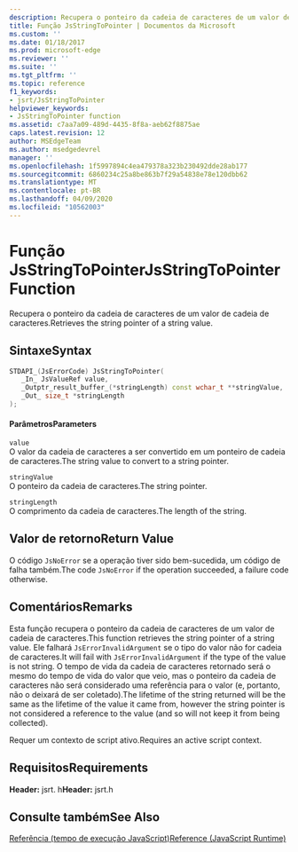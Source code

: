 ```yaml
---
description: Recupera o ponteiro da cadeia de caracteres de um valor de cadeia de caracteres.
title: Função JsStringToPointer | Documentos da Microsoft
ms.custom: ''
ms.date: 01/18/2017
ms.prod: microsoft-edge
ms.reviewer: ''
ms.suite: ''
ms.tgt_pltfrm: ''
ms.topic: reference
f1_keywords:
- jsrt/JsStringToPointer
helpviewer_keywords:
- JsStringToPointer function
ms.assetid: c7aa7a09-489d-4435-8f8a-aeb62f8875ae
caps.latest.revision: 12
author: MSEdgeTeam
ms.author: msedgedevrel
manager: ''
ms.openlocfilehash: 1f5997894c4ea479378a323b230492dde28ab177
ms.sourcegitcommit: 6860234c25a8be863b7f29a54838e78e120dbb62
ms.translationtype: MT
ms.contentlocale: pt-BR
ms.lasthandoff: 04/09/2020
ms.locfileid: "10562003"
---
```

# <span data-ttu-id="660af-103">Função JsStringToPointer</span><span class="sxs-lookup"><span data-stu-id="660af-103">JsStringToPointer Function</span></span>
<span data-ttu-id="660af-104">Recupera o ponteiro da cadeia de caracteres de um valor de cadeia de caracteres.</span><span class="sxs-lookup"><span data-stu-id="660af-104">Retrieves the string pointer of a string value.</span></span>  
  
## <span data-ttu-id="660af-105">Sintaxe</span><span class="sxs-lookup"><span data-stu-id="660af-105">Syntax</span></span>  
  
```cpp  
STDAPI_(JsErrorCode) JsStringToPointer(  
   _In_ JsValueRef value,  
   _Outptr_result_buffer_(*stringLength) const wchar_t **stringValue,  
   _Out_ size_t *stringLength  
);  
```  
  
#### <span data-ttu-id="660af-106">Parâmetros</span><span class="sxs-lookup"><span data-stu-id="660af-106">Parameters</span></span>  
 `value`  
 <span data-ttu-id="660af-107">O valor da cadeia de caracteres a ser convertido em um ponteiro de cadeia de caracteres.</span><span class="sxs-lookup"><span data-stu-id="660af-107">The string value to convert to a string pointer.</span></span>  
  
 `stringValue`  
 <span data-ttu-id="660af-108">O ponteiro da cadeia de caracteres.</span><span class="sxs-lookup"><span data-stu-id="660af-108">The string pointer.</span></span>  
  
 `stringLength`  
 <span data-ttu-id="660af-109">O comprimento da cadeia de caracteres.</span><span class="sxs-lookup"><span data-stu-id="660af-109">The length of the string.</span></span>  
  
## <span data-ttu-id="660af-110">Valor de retorno</span><span class="sxs-lookup"><span data-stu-id="660af-110">Return Value</span></span>  
 <span data-ttu-id="660af-111">O código `JsNoError` se a operação tiver sido bem-sucedida, um código de falha também.</span><span class="sxs-lookup"><span data-stu-id="660af-111">The code `JsNoError` if the operation succeeded, a failure code otherwise.</span></span>  
  
## <span data-ttu-id="660af-112">Comentários</span><span class="sxs-lookup"><span data-stu-id="660af-112">Remarks</span></span>  
 <span data-ttu-id="660af-113">Esta função recupera o ponteiro da cadeia de caracteres de um valor de cadeia de caracteres.</span><span class="sxs-lookup"><span data-stu-id="660af-113">This function retrieves the string pointer of a string value.</span></span> <span data-ttu-id="660af-114">Ele falhará `JsErrorInvalidArgument` se o tipo do valor não for cadeia de caracteres.</span><span class="sxs-lookup"><span data-stu-id="660af-114">It will fail with `JsErrorInvalidArgument` if the type of the value is not string.</span></span> <span data-ttu-id="660af-115">O tempo de vida da cadeia de caracteres retornado será o mesmo do tempo de vida do valor que veio, mas o ponteiro da cadeia de caracteres não será considerado uma referência para o valor (e, portanto, não o deixará de ser coletado).</span><span class="sxs-lookup"><span data-stu-id="660af-115">The lifetime of the string returned will be the same as the lifetime of the value it came from, however the string pointer is not considered a reference to the value (and so will not keep it from being collected).</span></span>  
  
 <span data-ttu-id="660af-116">Requer um contexto de script ativo.</span><span class="sxs-lookup"><span data-stu-id="660af-116">Requires an active script context.</span></span>  
  
## <span data-ttu-id="660af-117">Requisitos</span><span class="sxs-lookup"><span data-stu-id="660af-117">Requirements</span></span>  
 <span data-ttu-id="660af-118">**Header:** jsrt. h</span><span class="sxs-lookup"><span data-stu-id="660af-118">**Header:** jsrt.h</span></span>  
  
## <span data-ttu-id="660af-119">Consulte também</span><span class="sxs-lookup"><span data-stu-id="660af-119">See Also</span></span>  
 [<span data-ttu-id="660af-120">Referência (tempo de execução JavaScript)</span><span class="sxs-lookup"><span data-stu-id="660af-120">Reference (JavaScript Runtime)</span></span>](../chakra-hosting/reference-javascript-runtime.md)